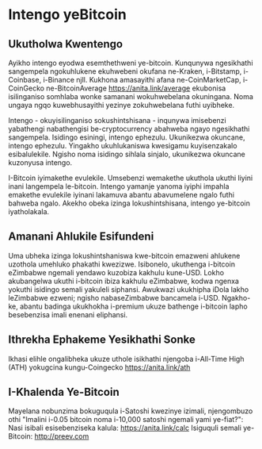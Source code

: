 # Intengo yeBitcoin
## Ukutholwa Kwentengo
Ayikho intengo eyodwa esemthethweni ye-bitcoin. Kunqunywa ngesikhathi sangempela ngokuhlukene ekuhwebeni okufana ne-Kraken, i-Bitstamp, i-Coinbase, i-Binance njll. Kukhona amasayithi afana ne-CoinMarketCap, i-CoinGecko ne-BitcoinAverage https://anita.link/average ekubonisa isilinganiso somhlaba wonke samanani wokuhwebelana okuningana. Noma ungaya ngqo kuwebhusayithi yezinye zokuhwebelana futhi uyibheke.

Intengo - okuyisilinganiso sokushintshisana - inqunywa imisebenzi yabathengi nabathengisi be-cryptocurrency abahweba ngayo ngesikhathi sangempela. Isidingo esiningi, intengo ephezulu. Ukunikezwa okuncane, intengo ephezulu. Yingakho ukuhlukaniswa kwesigamu kuyisenzakalo esibalulekile. Ngisho noma isidingo sihlala sinjalo, ukunikezwa okuncane kuzonyusa intengo.

I-Bitcoin iyimakethe evulekile. Umsebenzi wemakethe ukuthola ukuthi liyini inani langempela le-bitcoin. Intengo yamanje yanoma iyiphi impahla emakethe evulekile iyinani lakamuva abantu abavumelene ngalo futhi bahweba ngalo. Akekho obeka izinga lokushintshisana, intengo ye-bitcoin iyatholakala.

## Amanani Ahlukile Esifundeni
Uma ubheka izinga lokushintshaniswa kwe-bitcoin emazweni ahlukene uzothola umehluko phakathi kwezizwe. Isibonelo, ukuthenga i-bitcoin eZimbabwe ngemali yendawo kuzobiza kakhulu kune-USD. Lokho akubangelwa ukuthi i-bitcoin ibiza kakhulu eZimbabwe, kodwa ngenxa yokuthi isidingo semali yakuleli siphansi. Awukwazi ukukhipha iDola lakho leZimbabwe ezweni; ngisho nabaseZimbabwe bancamela i-USD. Ngakho-ke, abantu badinga ukukhokha i-premium ukuze bathenge i-bitcoin lapho besebenzisa imali enenani eliphansi.

## Ithrekha Ephakeme Yesikhathi Sonke
Ikhasi elihle ongalibheka ukuze uthole isikhathi njengoba i-All-Time High (ATH) yokugcina kungu-Coingecko https://anita.link/ath

## I-Khalenda Ye-Bitcoin
Mayelana nobunzima bokuguqula i-Satoshi kwezinye izimali, njengombuzo othi "Imalini i-0.05 bitcoin noma i-10,000 satoshi ngemali yami ye-fiat?":
Nasi isibali esisebenziseka kalula: https://anita.link/calc
Isiguquli semali ye-Bitcoin: http://preev.com

